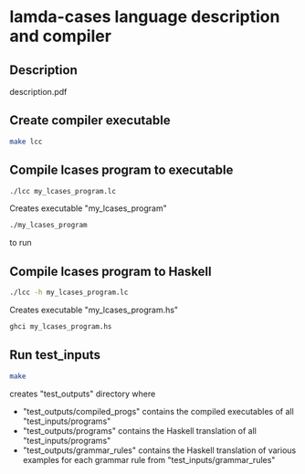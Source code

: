 # lamda-cases language description and compiler

## Description
description.pdf

## Create compiler executable
```bash
make lcc
```

## Compile lcases program to executable

```bash
./lcc my_lcases_program.lc
```

Creates executable "my_lcases_program"

```bash
./my_lcases_program
```
to run

## Compile lcases program to Haskell
```bash
./lcc -h my_lcases_program.lc
```

Creates executable "my_lcases_program.hs"

```bash
ghci my_lcases_program.hs
```

## Run test_inputs
```bash
make
```
creates "test_outputs" directory where
- "test_outputs/compiled_progs" contains the compiled executables of all
"test_inputs/programs"
- "test_outputs/programs" contains the Haskell translation of all
"test_inputs/programs"
- "test_outputs/grammar_rules" contains the Haskell translation of various
examples for each grammar rule from "test_inputs/grammar_rules"
